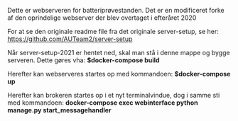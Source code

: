 Dette er webserveren for batteriprøvestanden.
Det er en modificeret forke af den oprindelige webserver der blev overtaget i efteråret 2020

For at se den originale readme file fra det originale server-setup, se her:
https://github.com/AUTeam2/server-setup


Når server-setup-2021 er hentet ned, skal man stå i denne mappe og bygge serveren. 
Dette gøres vha: 
**$docker-compose build**

Herefter kan webserveres startes op med kommandoen: 
**$docker-compose up**

Herefter kan brokeren startes op i et nyt terminalvindue, dog i samme sti med kommandoen: 
**docker-compose exec webinterface python manage.py start_messagehandler**
